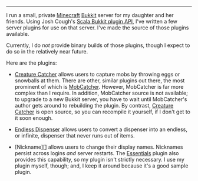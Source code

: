 ---

I run a small, private [Minecraft][] [Bukkit][] server for my daughter and
her friends. Using Josh Cough's [Scala Bukkit plugin API][], I've written a
few server plugins for use on that server. I've made the source of those
plugins available.

Currently, I do _not_ provide binary builds of those plugins, though I
expect to do so in the relatively near future.

Here are the plugins:

* [Creature Catcher][] allows users to capture mobs by throwing eggs or
  snowballs at them. There are other, similar plugins out there, the most
  prominent of which is [MobCatcher][]. However, MobCatcher is far more
  complex than I require. In addition, MobCatcher source is not available;
  to upgrade to a new Bukkit server, you have to wait until MobCatcher's
  author gets around to rebuilding the plugin. By contrast,
  [Creature Catcher][] is open source, so you can recompile it yourself,
  if I don't get to it soon enough.
  
- [Endless Dispenser][] allows users to convert a dispenser into an
  endless, or infinite, dispenser that never runs out of items.

- [Nickname][] allows users to change their display names. Nicknames
  persist across logins _and_ server restarts. The [Essentials][] plugin
  also provides this capability, so my plugin isn't strictly necessary. I
  use my plugin myself, though; and, I keep it around because it's a good
  sample plugin.

[Minecraft]: http://minecraft.net/
[Bukkit]: http://bukkit.org/
[Scala Bukkit plugin API]: https://github.com/joshcough/MinecraftPlugins
[Creature Catcher]: https://github.com/bmc/mc-creature-catcher
[Endless Dispenser]: https://github.com/bmc/mc-endless-dispenser
[MobCatcher]: http://dev.bukkit.org/bukkit-plugins/mobcatcher/
[Essentials]: http://dev.bukkit.org/bukkit-plugins/essentials/
